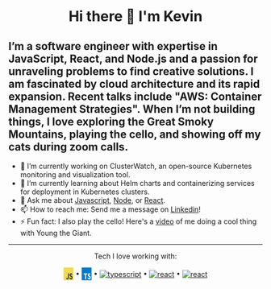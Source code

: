 
<h1 align="center">Hi there 👋 I'm Kevin</h1>

I’m a software engineer with expertise in JavaScript, React, and Node.js and a passion for unraveling problems to find creative solutions. I am fascinated by cloud architecture and its rapid expansion. Recent talks include "AWS: Container Management Strategies". When I’m not building things, I love exploring the Great Smoky Mountains, playing the cello, and showing off my cats during zoom calls.
---
- 🔭 I’m currently working on ClusterWatch, an open-source Kubernetes monitoring and visualization tool.
- 🌱 I’m currently learning about Helm charts and containerizing services for deployment in Kubernetes clusters.
- 💬 Ask me about [Javascript]([https://www.linkedin.com/in/kevin-hendrix-sw/](https://developer.mozilla.org/en-US/docs/Web/JavaScript)), [Node](https://nodejs.org/en), or [React](https://react.dev/).
- 📫 How to reach me: Send me a message on [Linkedin](https://www.linkedin.com/in/kevin-hendrix-sw/)!
- ⚡ Fun fact: I also play the cello! Here's a [video](https://www.youtube.com/watch?v=Cz-syZ0QZMw) of me doing a cool thing with Young the Giant. 
---
<p align="center">
Tech I love working with:
</p>

<p align="center">
<a title="JavaScript" href="https://developer.mozilla.org/en-US/docs/Web/JavaScript" target="_blank" rel="noreferrer"> 
<img align="center" src="https://raw.githubusercontent.com/devicons/devicon/master/icons/javascript/javascript-original.svg" alt="javascript" width="20" height="26"/></a> •
<a title="TypeScript" href="https://www.typescriptlang.org/" target="_blank" rel="noreferrer"> 
<img align="center" src="https://raw.githubusercontent.com/devicons/devicon/master/icons/typescript/typescript-original.svg" alt="typescript" width="20" height="26"/></a> •
<a title="tRPC" href="https://trpc.io/" target="_blank" rel="noreferrer"> 
<img align="center" src="https://raw.githubusercontent.com/trpc/trpc/e0df4a2d5b498dd953a65901e04915c6e3f7ecc5/www/static/img/logo-no-text.svg" alt="typescript" width="20" height="26"/></a> •
<a title="React" href="https://react.dev/" target="_blank" rel="noreferrer"> 
<img align="center" src="https://cdn.jsdelivr.net/gh/devicons/devicon/icons/react/react-original.svg" alt="react" width="20" height="26"/></a> •
<a title="Node.js" href="https://nodejs.org/en" target="_blank" rel="noreferrer"> 
<img align="center" src="https://cdn.jsdelivr.net/gh/devicons/devicon/icons/nodejs/nodejs-original.svg" alt="react" width="20" height="26"/></a>

            
          
